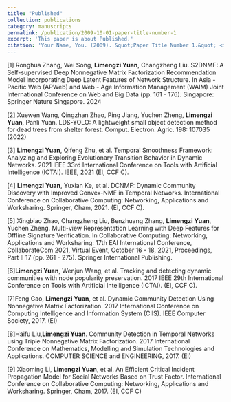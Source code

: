 ```yaml
---
title: "Published"
collection: publications
category: manuscripts
permalink: /publication/2009-10-01-paper-title-number-1
excerpt: 'This paper is about Published.'
citation: 'Your Name, You. (2009). &quot;Paper Title Number 1.&quot; <i>Journal 1</i>. 1(1).
---
```


[1] Ronghua Zhang, Wei Song, **Limengzi Yuan**, Changzheng Liu. S2DNMF: A Self-supervised Deep Nonnegative Matrix Factorization Recommendation Model Incorporating Deep Latent Features of Network Structure. In Asia - Pacific Web (APWeb) and Web - Age Information Management (WAIM) Joint International Conference on Web and Big Data (pp. 161 - 176). Singapore: Springer Nature Singapore. 2024<br>

[2] Xuewen Wang, Qingzhan Zhao, Ping Jiang, Yuchen Zheng, **Limengzi Yuan**, Panli Yuan. LDS-YOLO: A lightweight small object detection method for dead trees from shelter forest. Comput. Electron. Agric. 198: 107035 (2022)<br>

[3] **Limengzi Yuan**, Qifeng Zhu, et al. Temporal Smoothness Framework: Analyzing and Exploring Evolutionary Transition Behavior in Dynamic Networks. 2021 IEEE 33rd International Conference on Tools with Artificial Intelligence (ICTAI). IEEE, 2021 (EI, CCF C).<br>

[4] **Limengzi Yuan**, Yuxian Ke, et al. DCNMF: Dynamic Community Discovery with Improved Convex-NMF in Temporal Networks. International Conference on Collaborative Computing: Networking, Applications and Worksharing. Springer, Cham, 2021. (EI, CCF C).<br>

[5] Xingbiao Zhao, Changzheng Liu, Benzhuang Zhang, **Limengzi Yuan**, Yuchen Zheng. Multi-view Representation Learning with Deep Features for Offline Signature Verification. In Collaborative Computing: Networking, Applications and Worksharing: 17th EAI International Conference, CollaborateCom 2021, Virtual Event, October 16 - 18, 2021, Proceedings, Part II 17 (pp. 261 - 275). Springer International Publishing.<br>

[6]**Limengzi Yuan**, Wenjun Wang, et al. Tracking and detecting dynamic communities with node popularity preservation. 2017 IEEE 29th International Conference on Tools with Artificial Intelligence (ICTAI). (EI, CCF C).<br>

[7]Feng Gao, **Limengzi Yuan**, et al. Dynamic Community Detection Using Nonnegative Matrix Factorization. 2017 International Conference on Computing Intelligence and Information System (CIIS). IEEE Computer Society, 2017. (EI)<br>

[8]Haifu Liu,**Limengzi Yuan**. Community Detection in Temporal Networks using Triple Nonnegative Matrix Factorization. 2017 International Conference on Mathematics, Modelling and Simulation Technologies and Applications. COMPUTER SCIENCE and ENGINEERING, 2017. (EI)<br>

[9] Xiaoming Li, **Limengzi Yuan**, et al. An Efficient Critical Incident Propagation Model for Social Networks Based on Trust Factor. International Conference on Collaborative Computing: Networking, Applications and Worksharing. Springer, Cham, 2017. (EI, CCF C)<br>
